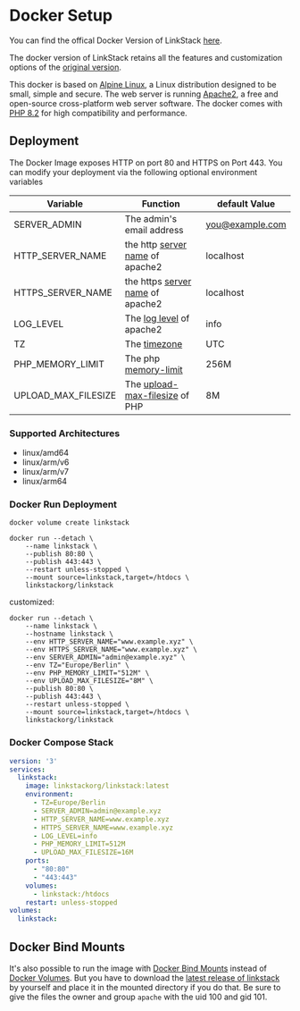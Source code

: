 # Docker Setup

You can find the offical Docker Version of LinkStack [here](https://github.com/linkstackorg/linkstack-docker).

The docker version of LinkStack retains all the features and customization options of the [original version](https://github.com/JulianPrieber/littlelink-custom).

This docker is based on [Alpine Linux](https://www.alpinelinux.org/), a Linux distribution designed to be small, simple and secure. The web server is running [Apache2](https://www.apache.org/), a free and open-source cross-platform web server software. The docker comes with [PHP 8.2](https://www.php.net/releases/8.2/en.php) for high compatibility and performance.

## Deployment
The Docker Image exposes HTTP on port 80 and HTTPS on Port 443. You can modify your deployment via the following optional environment variables

|Variable|Function|default Value|
|---|---|---|
|SERVER_ADMIN|The admin's email address|you@example.com|
|HTTP_SERVER_NAME|the http [server name](https://httpd.apache.org/docs/2.4/fr/mod/core.html#servername) of apache2|localhost|
|HTTPS_SERVER_NAME|the https [server name](https://httpd.apache.org/docs/2.4/fr/mod/core.html#servername) of apache2|localhost|
|LOG_LEVEL|The [log level](https://httpd.apache.org/docs/2.4/fr/mod/core.html#loglevel) of apache2|info|
|TZ|The [timezone](https://www.php.net/manual/timezones.php)|UTC|
|PHP_MEMORY_LIMIT|The php [memory-limit](https://www.php.net/manual/ini.core.php#ini.memory-limit)|256M|
|UPLOAD_MAX_FILESIZE| The [upload-max-filesize](https://www.php.net/manual/en/ini.core.php#ini.upload-max-filesize) of PHP|8M|

### Supported Architectures
- linux/amd64
- linux/arm/v6
- linux/arm/v7
- linux/arm64

### Docker Run Deployment

```shell
docker volume create linkstack

docker run --detach \
    --name linkstack \
    --publish 80:80 \
    --publish 443:443 \
    --restart unless-stopped \
    --mount source=linkstack,target=/htdocs \
    linkstackorg/linkstack
```

customized:

```shell
docker run --detach \
    --name linkstack \
    --hostname linkstack \
    --env HTTP_SERVER_NAME="www.example.xyz" \
    --env HTTPS_SERVER_NAME="www.example.xyz" \
    --env SERVER_ADMIN="admin@example.xyz" \
    --env TZ="Europe/Berlin" \
    --env PHP_MEMORY_LIMIT="512M" \
    --env UPLOAD_MAX_FILESIZE="8M" \
    --publish 80:80 \
    --publish 443:443 \
    --restart unless-stopped \
    --mount source=linkstack,target=/htdocs \
    linkstackorg/linkstack
```

### Docker Compose Stack

```yaml
version: '3'
services:
  linkstack:
    image: linkstackorg/linkstack:latest
    environment:
      - TZ=Europe/Berlin
      - SERVER_ADMIN=admin@example.xyz
      - HTTP_SERVER_NAME=www.example.xyz
      - HTTPS_SERVER_NAME=www.example.xyz 
      - LOG_LEVEL=info
      - PHP_MEMORY_LIMIT=512M
      - UPLOAD_MAX_FILESIZE=16M
    ports:
      - "80:80"
      - "443:443"
    volumes:
      - linkstack:/htdocs
    restart: unless-stopped
volumes:
  linkstack:
```

## Docker Bind Mounts
It's also possible to run the image with [Docker Bind Mounts](https://docs.docker.com/storage/bind-mounts/) instead of [Docker Volumes](https://docs.docker.com/storage/volumes/). But you have to download the [latest release of linkstack](https://github.com/linkstackorg/linkstack/releases/latest/download/linkstack.zip) by yourself and place it in the mounted directory if you do that. Be sure to give the files the owner and group `apache` with the uid 100 and gid 101.
